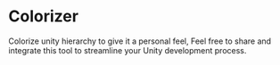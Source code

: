 # Colorizer

Colorize unity hierarchy to give it a personal feel,
Feel free to share and integrate this tool to streamline your Unity development process.
